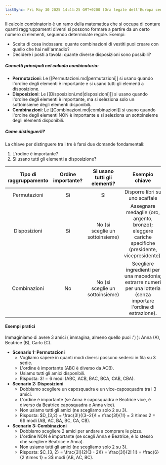 ```yaml
---
lastSync: Fri May 30 2025 14:44:25 GMT+0200 (Ora legale dell’Europa centrale)
---
```

Il calcolo combinatorio è un ramo della matematica che si occupa di contare quanti raggruppamenti diversi si possono formare a partire da un certo numero di elementi, seguendo determinate regole.
Esempi:
- Scelta di cosa indossare: quante combinazioni di vestiti puoi creare con quello che hai nell'armadio?
- Decidere i posti a tavola: quante diverse disposizioni sono possibili?

##### Concetti principali nel calcolo combinatorio:
- **Permutazioni**: Le [[Permutazioni.md|permutazioni]] si usano quando l'ordine degli elementi è importante e si usano tutti gli elementi a disposizione.
- **Disposizioni**: Le [[Disposizioni.md|disposizioni]]] si usano quando l'ordine degli elementi è importante, ma si seleziona solo un sottoinsieme degli elementi disponibili.
- **Combinazioni**: Le [[Combinazioni.md|combinazioni]] si usano quando l'ordine degli elementi NON è importante e si seleziona un sottoinsieme degli elementi disponibili.

##### Come distinguerli?
La chiave per distinguere tra i tre è farsi due domande fondamentali:
1. L'rodine è importante?
2. Si usano tutti gli elementi a disposizione?


| Tipo di raggruppamento | Ordine importante? |  Si usano tutti gli elementi?   |                                                   Esempio chiave                                                    |
| :--------------------: | :----------------: | :-----------------------------: | :-----------------------------------------------------------------------------------------------------------------: |
|      Permutazioni      |         Si         |               Si                |                                           Disporre libri su uno scaffale                                            |
|      Disposizioni      |         Si         | No (si sceglie un sottoinsieme) |        Assegnare medaglie (oro, argento, bronzo); eleggere cariche specifiche (presidente, vicepresidente).         |
|      Combinazioni      |         No         | No (si sceglie un sottoinsieme) | Scegliere ingredienti per una macedonia; estrarre numeri per una lotteria (senza importare l'ordine di estrazione). |

#### Esempi pratici
Immaginiamo di avere 3 amici ( immagina, almeno quello puoi :') ): Anna (A), Beatrice (B), Carlo (C).
- **Scenario 1: Permutazioni**
    - Vogliamo sapere in quanti modi diversi possono sedersi in fila su 3 sedie.
    - L'ordine è importante (ABC è diverso da ACB).
    - Usiamo tutti gli amici disponibili.
    - Risposta: $3!=6$ modi (ABC, ACB, BAC, BCA, CAB, CBA).
- **Scenario 2: Disposizioni**
    - Dobbiamo scegliere un caposquadra e un vice-caposquadra tra i 3 amici.
    - L'ordine è importante (se Anna è caposquadra e Beatrice vice, è diverso da Beatrice caposquadra e Anna vice).
    - Non usiamo tutti gli amici (ne scegliamo solo 2 su 3).
    - Risposta: $D_{3,2} ​= \frac{3!}{(3−2)}! ​= \frac{3!}{1!} ​= 3 \times 2 = 6$ modi (AB, AC, BA, BC, CA, CB).
- **Scenario 3: Combinazioni**
    - Dobbiamo scegliere 2 amici per andare a comprare le pizze.
    - L'ordine NON è importante (se scegli Anna e Beatrice, è lo stesso che scegliere Beatrice e Anna).
    - Non usiamo tutti gli amici (ne scegliamo solo 2 su 3).
    - Risposta: $C_{3, 2} = \frac{3!}{2!(3 - 2)!} = \frac{3!}{2! 1!} = \frac{6}{2 \times 1} = 3$ modi (AB, AC, BC).